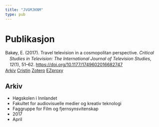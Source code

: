 ```yaml
---
title: "JVGMJKNM"
type: pub
---
```

<h1>Publikasjon</h1>
<article id="csl-bib-container-JVGMJKNM" class="csl-bib-container">
  <div class="csl-bib-body" style="line-height: 1.35; padding-left: 1em; text-indent:-1em;">
  <div class="csl-entry">Bak&#xF8;y, E. (2017). Travel television in a cosmopolitan perspective. <i>Critical Studies in Television: The International Journal of Television Studies</i>, <i>12</i>(1), 51&#x2013;62. <a href="https://doi.org/10.1177/1749602016682747">https://doi.org/10.1177/1749602016682747</a></div>
</div>
  <div class="csl-bib-buttons">
    <a href="#taxonomy-article-JVGMJKNM" class="csl-bib-button">Arkiv</a>
    <a href alt="Cristin URL" class="csl-bib-button">Cristin</a>
    <a href alt="Zotero URL" class="csl-bib-button">Zotero</a>
    <a href="http://ezproxy.inn.no/login?url=https://doi.org/10.1177/1749602016682747" class="csl-bib-button">EZproxy</a>
  </div>
  <div id="csl-bib-meta-container-JVGMJKNM"></div>
</article>
<div id="csl-bib-meta-JVGMJKNM" class="csl-bib-meta">
  <article id="taxonomy-article-JVGMJKNM" class="taxonomy-article">
    <h1>Arkiv</h1>
    <ul>
      <li>Høgskolen i Innlandet</li>
      <li>Fakultet for audiovisuelle medier og kreativ teknologi</li>
      <li>Faggruppe for Film og fjernsynsvitenskap</li>
      <li>2017</li>
      <li>April</li>
    </ul>
  </article>
</div>
